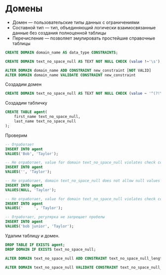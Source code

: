 # Домены

- Домен — пользовательские типы данных с ограничениями
- Составной тип — тип, объединяющий логически взаимосвязанные данные без создания полноценной таблицы
- Перечисление — позволяет эмулировать простейшие справочные таблицы

```sql
CREATE DOMAIN domain_name AS data_type CONSTRAINTS;
```

```sql
CREATE DOMAIN text_no_space_null AS TEXT NOT NULL CHECK (value !~'\s');
```

```sql
ALTER DOMAIN domain_name ADD CONSTRAINT new_constraint [NOT VALID]
ALTER DOMAIN domain_name VALIDATE CONSTRAINT new_constraint
```

Создадим домен
```sql
CREATE DOMAIN text_no_space_null AS TEXT NOT NULL CHECK (value ~ '^(?!\s*$).+');
```

Создадим табличку
```sql
CREATE TABLE agent(
    first_name text_no_space_null,
    last_name text_no_space_null
);
```

Проверим
```sql
-- Отработает
INSERT INTO agent
VALUES('Bob', 'Taylor');

-- Не отработает, value for domain text_no_space_null violates check constraint "text_no_space_null_check"
INSERT INTO agent
VALUES('', 'Taylor');

-- Не отработает, domain text_no_space_null does not allow null values
INSERT INTO agent
VALUES(NULL, 'Taylor');

-- Не отработает, value for domain text_no_space_null violates check constraint "text_no_space_null_check"
INSERT INTO agent
VALUES('     ', 'Taylor');

-- Отработает, регулярка не запрещает пробелы
INSERT INTO agent
VALUES('bob junior', 'Taylor');
```

Удалим таблицу и домен.
```sql
DROP TABLE IF EXISTS agent;
DROP DOMAIN IF EXISTS text_no_space_null;
```

```sql
ALTER DOMAIN text_no_space_null ADD CONSTRAINT text_no_space_null_length32 CHECK (length(value)<=32) NOT VALID;

ALTER DOMAIN text_no_space_null VALIDATE CONSTRAINT text_no_space_null_length32;
```
